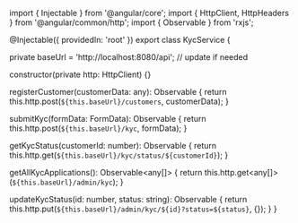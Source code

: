 import { Injectable } from '@angular/core';
import { HttpClient, HttpHeaders } from '@angular/common/http';
import { Observable } from 'rxjs';

@Injectable({
  providedIn: 'root'
})
export class KycService {

  private baseUrl = 'http://localhost:8080/api'; // update if needed

  constructor(private http: HttpClient) {}

  registerCustomer(customerData: any): Observable<any> {
    return this.http.post(`${this.baseUrl}/customers`, customerData);
  }

  submitKyc(formData: FormData): Observable<any> {
    return this.http.post(`${this.baseUrl}/kyc`, formData);
  }

  getKycStatus(customerId: number): Observable<any> {
    return this.http.get(`${this.baseUrl}/kyc/status/${customerId}`);
  }

  getAllKycApplications(): Observable<any[]> {
    return this.http.get<any[]>(`${this.baseUrl}/admin/kyc`);
  }

  updateKycStatus(id: number, status: string): Observable<any> {
    return this.http.put(`${this.baseUrl}/admin/kyc/${id}?status=${status}`, {});
  }
}
